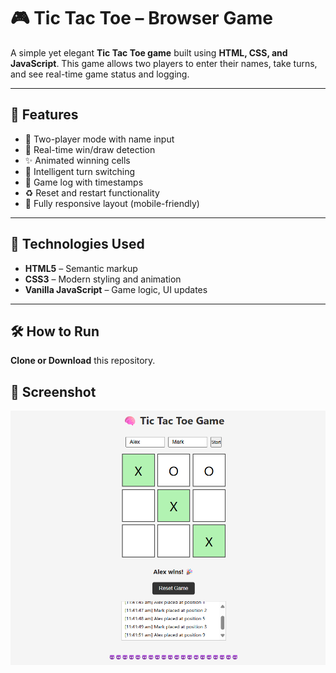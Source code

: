 # 🎮 Tic Tac Toe – Browser Game

A simple yet elegant **Tic Tac Toe game** built using **HTML, CSS, and JavaScript**. This game allows two players to enter their names, take turns, and see real-time game status and logging.



---

## 🚀 Features

- 🔁 Two-player mode with name input
- 🎯 Real-time win/draw detection
- ✨ Animated winning cells
- 🧠 Intelligent turn switching
- 📜 Game log with timestamps
- ♻️ Reset and restart functionality
- 📱 Fully responsive layout (mobile-friendly)

---

## 🧩 Technologies Used

- **HTML5** – Semantic markup
- **CSS3** – Modern styling and animation
- **Vanilla JavaScript** – Game logic, UI updates

---

## 🛠 How to Run

 **Clone or Download** this repository.

## 📸 Screenshot

![Tic Tac Toe Gameplay](./screenshot.png)

